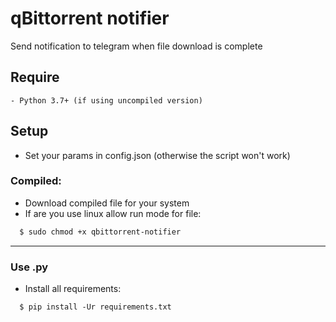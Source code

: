 # qBittorrent notifier
Send notification to telegram when file download is complete

## Require
    - Python 3.7+ (if using uncompiled version)

## Setup
* Set your params in config.json (otherwise the script won't work)
### Compiled:
* Download compiled file for your system
* If are you use linux allow run mode for file:
```sh
  $ sudo chmod +x qbittorrent-notifier
 ```

___
### Use .py
* Install all requirements:
```shell
  $ pip install -Ur requirements.txt
```
